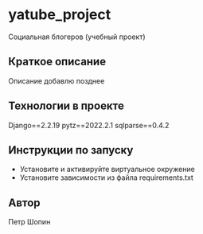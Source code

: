 # yatube_project

Социальная блогеров (учебный проект)

## Краткое описание

Описание добавлю позднее

## Технологии в проекте

Django==2.2.19
pytz==2022.2.1
sqlparse==0.4.2

## Инструкции по запуску

- Установите и активируйте виртуальное окружение
- Установите зависимости из файла requirements.txt

## Автор

Петр Шопин
